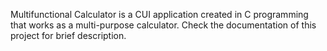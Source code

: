 Multifunctional Calculator is a CUI application created in C programming that works as a multi-purpose calculator. 
Check the documentation of this project for brief description.
